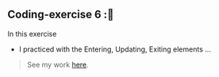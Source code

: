 ## Coding-exercise 6 ::exploding_head:

In this exercise 
- I practiced with the Entering, Updating, Exiting elements
...

> See my work [here](https://liuliulexie.github.io/cdv-student/coding-exercises/coding-exercise6-lab7/). 